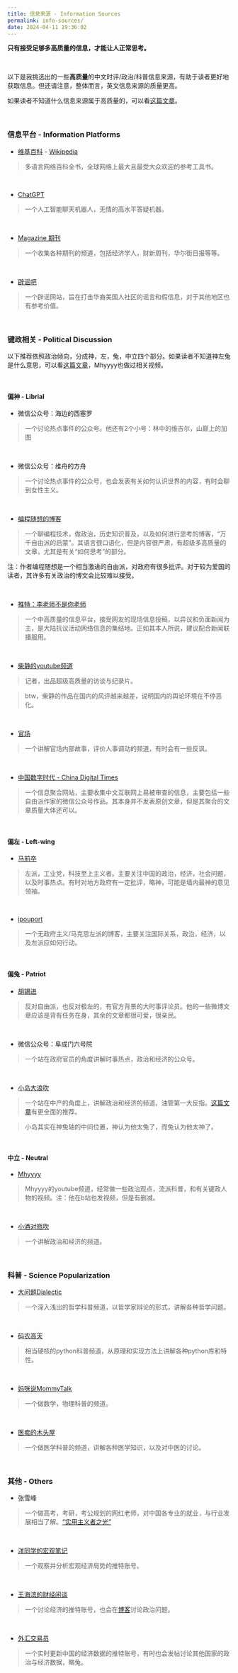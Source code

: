 ```yaml
---
title: 信息来源 - Information Sources
permalink: info-sources/
date: 2024-04-11 19:36:02
---
```


**只有接受足够多高质量的信息，才能让人正常思考。**

<br>

以下是我挑选出的一些**高质量**的中文时评/政治/科普信息来源，有助于读者更好地获取信息。但还请注意，整体而言，英文信息来源的质量更高。

如果读者不知道什么信息来源属于高质量的，可以看[这篇文章](https://blog.tennisatw.com/post/29/)。

<br>

### 信息平台 - Information Platforms

- [维基百科](https://zh.wikipedia.org/) - [Wikipedia](https://en.wikipedia.org/)

> 多语言网络百科全书，全球网络上最大且最受大众欢迎的参考工具书。

<br>

- [ChatGPT](https://chatgpt.com/)

> 一个人工智能聊天机器人，无情的高水平答疑机器。

<br>

- [Magazine 期刊](https://t.me/Qikan2023)

> 一个收集各种期刊的频道，包括经济学人，财新周刊，华尔街日报等等。

<br>

- [辟谣吧](https://www.piyaoba.org/)

> 一个辟谣网站，旨在打击华裔美国人社区的谣言和假信息，对于其他地区也有参考价值。

<br>

### 键政相关 - Political Discussion

以下推荐依照政治倾向，分成神，左，兔，中立四个部分。如果读者不知道神左兔是什么意思，可以看[这篇文章](https://blog.tennisatw.com/post/16/)，Mhyyyy也做过相关视频。

<br>

#### 偏神 - Librial

- 微信公众号：海边的西塞罗

> 一个讨论热点事件的公众号。他还有2个小号：林中的维吉尔，山巅上的加图

<br>

- 微信公众号：维舟的方舟

> 一个讨论热点事件的公众号，也会发表有关如何认识世界的内容，有时会聊到女性主义。

<br>

- [编程随想的博客](https://program-think.blogspot.com/)

> 一个聊编程技术，做政治，历史知识普及，以及如何进行思考的博客，“万千自由派的启蒙”。其语言很口语化，但是内容很严肃，有超级多高质量的文章，尤其是有关“如何思考”的部分。

<p class="tennisbot" id="这位不是偏神，这位是真神">注：作者编程随想是一个相当激进的自由派，对政府有很多批评。对于较为爱国的读者，其许多有关政治的博文会比较难以接受。</p>

<br>

- [推特：李老师不是你老师](https://x.com/whyyoutouzhele)

> 一个中高质量的信息平台，接受网友的现场信息投稿，以异议和负面新闻为主，是大陆抗议活动网络信息的集结地。正如其本人所说，建议配合新闻联播服用。

<br>

- [柴静的youtube频道](https://www.youtube.com/@chaijing2023)

> 记者，出品超级高质量的访谈与纪录片。

> btw，柴静的作品在国内的风评越来越差，说明国内的舆论环境在不停恶化。

<br>

- [官场](https://www.youtube.com/@WoYaoDangGuan)

> 一个讲解官场内部故事，评价人事调动的频道，有时会有一些反讽。

<br>

- [中国数字时代 - China Digital Times](https://chinadigitaltimes.net/chinese/)

> 一个信息聚合网站，主要收集中文互联网上易被审查的信息，主要包括一些自由派作家的微信公众号作品。其本身并不发表原创文章，但是其聚合的文章质量大体还可以。

<br>

#### 偏左 - Left-wing

- [马前卒](https://space.bilibili.com/316568752)

> 左派，工业党，科技至上主义者。主要关注中国的政治，经济，社会问题，以及时事热点。有时对地方政府有一定批评，略神，可能是墙内最神的意见领袖。

<br>

- [ipouport](https://www.patreon.com/iyouport)

> 一个无政府主义/马克思左派的博客，主要关注国际关系，政治，经济，以及左派应如何行动。

<br>

#### 偏兔 - Patriot

- [胡锡进](https://weibo.com/huxijin)

> 反对自由派，也反对极左的，有官方背景的大时事评论员。他的一些微博文章应该是背有任务在身，其余的文章都很可爱，很亲民。

<br>

- 微信公众号：阜成门六号院

> 一个站在政府官员的角度讲解时事热点，政治和经济的公众号。

<br>

- [小岛大浪吹](https://www.youtube.com/@xiaodaodalang)

> 一个站在中产的角度上，讲解政治和经济的频道，油管第一大反指。[这篇文章](https://blog.tennisatw.com/post/35/)有更全面的推荐。

> 小岛其实在神兔轴的中间位置，神认为他太兔了，而兔认为他太神了。

<br>

#### 中立 - Neutral

- [Mhyyyy](https://www.youtube.com/@MHYYY123)

> Mhyyyy的youtube频道，经常做一些政治观点，流派科普，和有关键政人物的视频。注：他在b站也发视频，但是有删减。

<br>

- [小酒对瓶吹](https://www.youtube.com/@DrunkPoetry)

> 一个讲解政治和经济的频道。

<br>

### 科普 - Science Popularization

- [大问题Dialectic](https://space.bilibili.com/1871365234/)

> 一个深入浅出的哲学科普频道，以哲学家辩论的形式，讲解各种哲学问题。

<br>

- [码农高天](https://space.bilibili.com/245645656/)

> 相当硬核的python科普频道，从原理和实现方法上讲解各种python库和特性。

<br>

- [妈咪说MommyTalk](https://space.bilibili.com/223146252)

> 一个做数学，物理科普的频道。

<br>

- [医痴的木头屋](https://www.youtube.com/@user-wj3ov6bm7m)

> 一个做医学科普的频道，讲解各种医学知识，以及对中医的讨论。

<br>

### 其他 - Others

- 张雪峰

> 一个做高考，考研，考公规划的网红老师，对中国各专业的就业，与行业发展相当了解。[“实用主义者之光”](https://www.youtube.com/watch?v=oKUAhndlwPg)

<br>

- [洋同学的宏观笔记](https://twitter.com/locean0410)

> 一个观察并分析宏观经济局势的推特账号。

<br>

- [王海滨的财经闲谈](https://twitter.com/wangwatchworld)

> 一个讨论经济的推特账号，也会在[博客](https://unclewaanginphuket.blogspot.com/)讨论政治问题。

<br>

- [外汇交易员](https://twitter.com/myfxtrader)

> 一个实时更新中国的经济数据的推特账号，有时也会发帖讨论其他国家的政治与经济数据，略兔。
